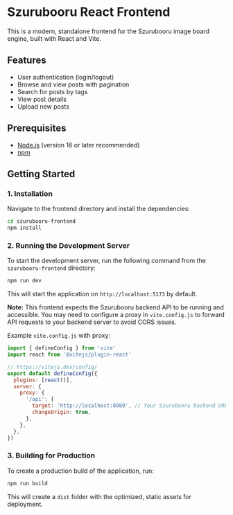 # Szurubooru React Frontend

This is a modern, standalone frontend for the Szurubooru image board engine, built with React and Vite.

## Features

*   User authentication (login/logout)
*   Browse and view posts with pagination
*   Search for posts by tags
*   View post details
*   Upload new posts

## Prerequisites

*   [Node.js](https://nodejs.org/) (version 16 or later recommended)
*   [npm](https://www.npmjs.com/)

## Getting Started

### 1. Installation

Navigate to the frontend directory and install the dependencies:

```bash
cd szurubooru-frontend
npm install
```

### 2. Running the Development Server

To start the development server, run the following command from the `szurubooru-frontend` directory:

```bash
npm run dev
```

This will start the application on `http://localhost:5173` by default.

**Note:** This frontend expects the Szurubooru backend API to be running and accessible. You may need to configure a proxy in `vite.config.js` to forward API requests to your backend server to avoid CORS issues.

Example `vite.config.js` with proxy:

```javascript
import { defineConfig } from 'vite'
import react from '@vitejs/plugin-react'

// https://vitejs.dev/config/
export default defineConfig({
  plugins: [react()],
  server: {
    proxy: {
      '/api': {
        target: 'http://localhost:8080', // Your Szurubooru backend URL
        changeOrigin: true,
      },
    },
  },
})
```

### 3. Building for Production

To create a production build of the application, run:

```bash
npm run build
```

This will create a `dist` folder with the optimized, static assets for deployment.
